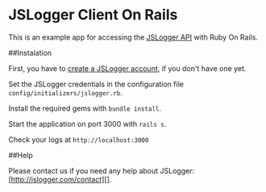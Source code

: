 JSLogger Client On Rails
========================

This is an example app for accessing the [JSLogger API][] with Ruby On Rails.

##Instalation

First, you have to [create a JSLogger account][], if you don't have one yet.

Set the JSLogger credentials in the configuration file `config/initializers/jslogger.rb`.

Install the required gems with `bundle install`.

Start the application on port 3000 with `rails s`.

Check your logs at `http://localhost:3000`

##Help

Please contact us if you need any help about JSLogger: [http://jslogger.com/contact][].

[JSLogger API]: http://jslogger.com/api
[create a JSLogger account]: http://jslogger.com/register
[http://jslogger.com/contact]: http://jslogger.com/contact

